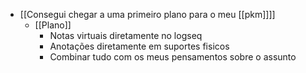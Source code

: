 - [[Consegui chegar a uma primeiro plano para o meu [[pkm]]]]
	- [[Plano]]
		- Notas virtuais diretamente no logseq
		- Anotações diretamente em suportes fisicos
		- Combinar tudo com os meus pensamentos sobre o assunto